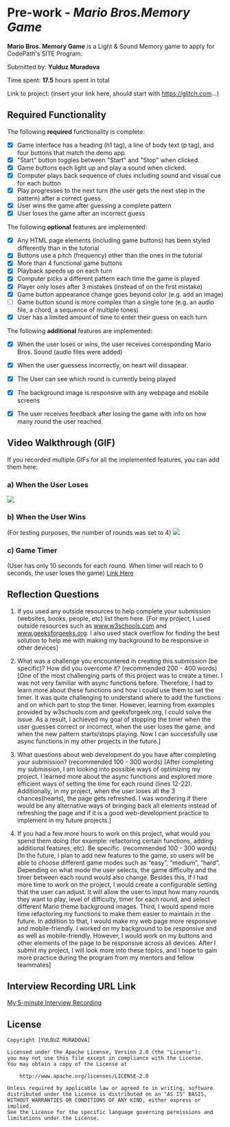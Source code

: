 # Pre-work - *Mario Bros.Memory Game*

**Mario Bros. Memory Game** is a Light & Sound Memory game to apply for CodePath's SITE Program. 

Submitted by: **Yulduz Muradova**

Time spent: **17.5** hours spent in total

Link to project: (insert your link here, should start with https://glitch.com...)

## Required Functionality

The following **required** functionality is complete:

* [x] Game interface has a heading (h1 tag), a line of body text (p tag), and four buttons that match the demo app
* [x] "Start" button toggles between "Start" and "Stop" when clicked. 
* [x] Game buttons each light up and play a sound when clicked. 
* [x] Computer plays back sequence of clues including sound and visual cue for each button
* [x] Play progresses to the next turn (the user gets the next step in the pattern) after a correct guess. 
* [x] User wins the game after guessing a complete pattern
* [x] User loses the game after an incorrect guess

The following **optional** features are implemented:

* [x] Any HTML page elements (including game buttons) has been styled differently than in the tutorial
* [x] Buttons use a pitch (frequency) other than the ones in the tutorial
* [x] More than 4 functional game buttons
* [x] Playback speeds up on each turn
* [x] Computer picks a different pattern each time the game is played
* [x] Player only loses after 3 mistakes (instead of on the first mistake)
* [x] Game button appearance change goes beyond color (e.g. add an image)
* [ ] Game button sound is more complex than a single tone (e.g. an audio file, a chord, a sequence of multiple tones)
* [x] User has a limited amount of time to enter their guess on each turn

The following **additional** features are implemented:

- [x] When the user loses or wins, the user receives corresponding Mario Bros. Sound (audio files were added) 
- [x] When the user guessess incorrectly, on heart will dissapear.
- [x] The User can see  which round is currently being played
- [x] The background image is responsive with any webpage and mobile screens
- [x] The user receives feedback after losing the game with info on how many round the user reached. 


## Video Walkthrough (GIF)

If you recorded multiple GIFs for all the implemented features, you can add them here:
### a) When the User Loses
![](https://imgur.com/EmOdLd3.gif)

### b) When the User Wins 
(For testing purposes, the number of rounds was set to 4)
![](https://imgur.com/RZXJ7ZK.gif)

### c) Game Timer
(User has only 10 seconds for each round. When timer will reach to 0 seconds, the user loses the game)
[Link Here](https://imgur.com/m9c8pZF.gif)


## Reflection Questions
1. If you used any outside resources to help complete your submission (websites, books, people, etc) list them here. 
[For my project, I used outside resources such as www.w3schools.com and www.geeksforgeeks.org. I also used stack overflow for finding the best solution to help me with making my background to be responsive in other devices]

2. What was a challenge you encountered in creating this submission (be specific)? How did you overcome it? (recommended 200 - 400 words) 
[One of the most challenging parts of  this project was to create a timer. I was not very familiar with async functions before. Therefore, I had to learn more about these functions and how I could use them to set the timer. It was quite challenging to understand where to add the functions and on which part to stop the timer. However, learning from examples provided by w3schools.com and geeksforgeek.org, I could solve the issue. As a result, I achieved my goal of stopping the timer when the user guesses correct or incorrect, when the user loses the game, and when the new pattern starts/stops playing. Now I can successfully use async functions in my other projects in the future.]

3. What questions about web development do you have after completing your submission? (recommended 100 - 300 words) 
[After completing my submission, I am looking into possible ways of optimizing my project. I learned more about the async functions and explored more efficient ways of setting the time for each round (lines 12-22). Additionally, in my project, when the user loses all the 3 chances(hearts), the page gets refreshed. I was wondering if there would be any alternative ways of bringing back all elements instead of refreshing the page and if it is a good web-development practice to implement in my future projects.]

4. If you had a few more hours to work on this project, what would you spend them doing (for example: refactoring certain functions, adding additional features, etc). Be specific. (recommended 100 - 300 words) 
[In the future, I plan to add new features to the game, so users will be able to choose different game modes such as “easy”, “medium”, “hard”. Depending on what mode the user selects, the game difficulty and the timer between each round would also change. Besides this, If I had more time to work on the project, I would create a configurable setting that the user can adjust. It will allow the user to input how many rounds they want to play, level of difficulty, timer for each round, and select different Mario theme background images. Third, I would spend more time refactoring my functions to make them easier to maintain in the future. In addition to that, I would make my web page more responsive and mobile-friendly. I worked on my background to be responsive and as well as mobile-friendly. However, I would work on my buttons and other elements of the page to be responsive across all devices. After I submit my project, I will look more into these topics, and I hope to gain more practice during the program from my mentors and fellow teammates]



## Interview Recording URL Link

[My 5-minute Interview Recording](https://youtu.be/z24_tPAs0cQ)


## License

    Copyright [YULDUZ MURADOVA]

    Licensed under the Apache License, Version 2.0 (the "License");
    you may not use this file except in compliance with the License.
    You may obtain a copy of the License at

        http://www.apache.org/licenses/LICENSE-2.0

    Unless required by applicable law or agreed to in writing, software
    distributed under the License is distributed on an "AS IS" BASIS,
    WITHOUT WARRANTIES OR CONDITIONS OF ANY KIND, either express or implied.
    See the License for the specific language governing permissions and
    limitations under the License.
